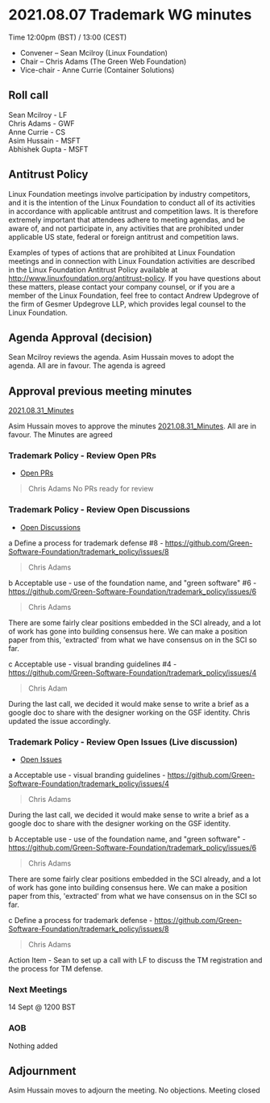 # 2021.08.07 Trademark WG minutes

Time 12:00pm (BST) / 13:00 (CEST)

- Convener –  Sean Mcilroy (Linux Foundation)
- Chair – Chris Adams (The Green Web Foundation)
- Vice-chair - Anne Currie (Container Solutions)
  
## Roll call

Sean Mcilroy - LF<br>
Chris Adams - GWF<br>
Anne Currie - CS<br>
Asim Hussain - MSFT<br>
Abhishek Gupta - MSFT<br>

## Antitrust Policy
Linux Foundation meetings involve participation by industry competitors, and it is the intention of the Linux Foundation to conduct all of its activities in accordance with applicable antitrust and competition laws. It is therefore extremely important that attendees adhere to meeting agendas, and be aware of, and not participate in, any activities that are prohibited under applicable US state, federal or foreign antitrust and competition laws.

Examples of types of actions that are prohibited at Linux Foundation meetings and in connection with Linux Foundation activities are described in the Linux Foundation Antitrust Policy available at http://www.linuxfoundation.org/antitrust-policy. If you have questions about these matters, please contact your company counsel, or if you are a member of the Linux Foundation, feel free to contact Andrew Updegrove of the firm of Gesmer Updegrove LLP, which provides legal counsel to the Linux Foundation.
  
## Agenda Approval (decision) 
Sean Mcilroy reviews the agenda. Asim Hussain moves to adopt the agenda. All are in favour. The agenda is agreed

## Approval previous meeting minutes

[2021.08.31_Minutes](https://github.com/Green-Software-Foundation/trademark_wg/blob/main/Agenda_Minutes/2021.08.31_minutes.md)

Asim Hussain moves to approve the minutes [2021.08.31_Minutes](https://github.com/Green-Software-Foundation/trademark_wg/blob/main/Agenda_Minutes/2021.08.31_minutes.md). All are in favour. The Minutes are agreed

### Trademark Policy - Review Open PRs 
- [Open PRs](https://github.com/Green-Software-Foundation/trademark_policy/pulls)
> Chris Adams
No PRs ready for review

### Trademark Policy - Review Open Discussions 
- [Open Discussions](https://github.com/Green-Software-Foundation/trademark_policy/discussions)


a Define a process for trademark defense #8 - https://github.com/Green-Software-Foundation/trademark_policy/issues/8
> Chris Adams

b Acceptable use - use of the foundation name, and "green software" #6 - https://github.com/Green-Software-Foundation/trademark_policy/issues/6
> Chris Adams

There are some fairly clear positions embedded in the SCI already, and a lot of work has gone into building consensus here.
We can make a position paper from this, 'extracted' from what we have consensus on in the SCI so far.

c Acceptable use - visual branding guidelines #4 - https://github.com/Green-Software-Foundation/trademark_policy/issues/4
> Chris Adam 

During the last call, we decided it would make sense to write a brief as a google doc to share with the designer working on the GSF identity.
Chris updated the issue accordingly.

### Trademark Policy - Review Open Issues (Live discussion)
- [Open Issues](https://github.com/Green-Software-Foundation/trademark_policy/issues)

a Acceptable use - visual branding guidelines - https://github.com/Green-Software-Foundation/trademark_policy/issues/4
> Chris Adams

During the last call, we decided it would make sense to write a brief as a google doc to share with the designer working on the GSF identity.

b Acceptable use - use of the foundation name, and "green software" - https://github.com/Green-Software-Foundation/trademark_policy/issues/6
> Chris Adams 

There are some fairly clear positions embedded in the SCI already, and a lot of work has gone into building consensus here.
We can make a position paper from this, 'extracted' from what we have consensus on in the SCI so far.

c Define a process for trademark defense - https://github.com/Green-Software-Foundation/trademark_policy/issues/8
> Chris Adams

Action Item - Sean to set up a call with LF to discuss the TM registration and the process for TM defense.

### Next Meetings
14 Sept @ 1200 BST

### AOB
Nothing added

## Adjournment
Asim Hussain moves to adjourn the meeting. No objections. Meeting closed
